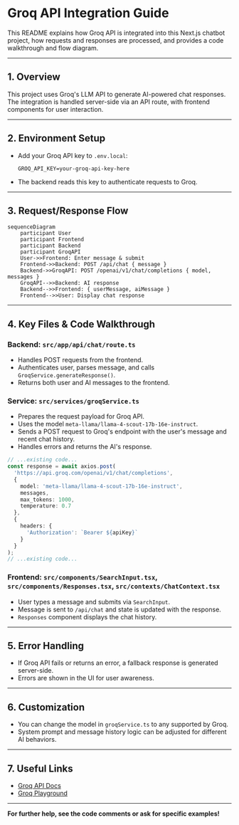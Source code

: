 # Groq API Integration Guide

This README explains how Groq API is integrated into this Next.js chatbot project, how requests and responses are processed, and provides a code walkthrough and flow diagram.

---

## 1. Overview
This project uses Groq's LLM API to generate AI-powered chat responses. The integration is handled server-side via an API route, with frontend components for user interaction.

---

## 2. Environment Setup
- Add your Groq API key to `.env.local`:
  ```
  GROQ_API_KEY=your-groq-api-key-here
  ```
- The backend reads this key to authenticate requests to Groq.

---

## 3. Request/Response Flow

```mermaid
sequenceDiagram
    participant User
    participant Frontend
    participant Backend
    participant GroqAPI
    User->>Frontend: Enter message & submit
    Frontend->>Backend: POST /api/chat { message }
    Backend->>GroqAPI: POST /openai/v1/chat/completions { model, messages }
    GroqAPI-->>Backend: AI response
    Backend-->>Frontend: { userMessage, aiMessage }
    Frontend-->>User: Display chat response
```

---

## 4. Key Files & Code Walkthrough

### Backend: `src/app/api/chat/route.ts`
- Handles POST requests from the frontend.
- Authenticates user, parses message, and calls `GroqService.generateResponse()`.
- Returns both user and AI messages to the frontend.

### Service: `src/services/groqService.ts`
- Prepares the request payload for Groq API.
- Uses the model `meta-llama/llama-4-scout-17b-16e-instruct`.
- Sends a POST request to Groq's endpoint with the user's message and recent chat history.
- Handles errors and returns the AI's response.

```typescript
// ...existing code...
const response = await axios.post(
  'https://api.groq.com/openai/v1/chat/completions',
  {
    model: 'meta-llama/llama-4-scout-17b-16e-instruct',
    messages,
    max_tokens: 1000,
    temperature: 0.7
  },
  {
    headers: {
      'Authorization': `Bearer ${apiKey}`
    }
  }
);
// ...existing code...
```

### Frontend: `src/components/SearchInput.tsx`, `src/components/Responses.tsx`, `src/contexts/ChatContext.tsx`
- User types a message and submits via `SearchInput`.
- Message is sent to `/api/chat` and state is updated with the response.
- `Responses` component displays the chat history.

---

## 5. Error Handling
- If Groq API fails or returns an error, a fallback response is generated server-side.
- Errors are shown in the UI for user awareness.

---

## 6. Customization
- You can change the model in `groqService.ts` to any supported by Groq.
- System prompt and message history logic can be adjusted for different AI behaviors.

---

## 7. Useful Links
- [Groq API Docs](https://console.groq.com/docs)
- [Groq Playground](https://console.groq.com/playground)

---

**For further help, see the code comments or ask for specific examples!**
